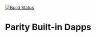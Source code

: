 [![Build Status](https://travis-ci.org/ethcore/parity-dapps-builtins-rs.svg?branch=master)](https://travis-ci.org/ethcore/parity-dapps-builtins-rs)
# Parity Built-in Dapps
